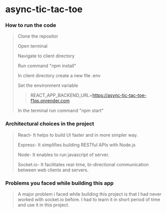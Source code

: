 # async-tic-tac-toe

### How to run the code
>Clone the repositor
>
>Open terminal
>
>Navigate to client directory
>
>Run command "npm install"
>
>In client directory create a new file .env
>
>Set the environment variable
>>REACT_APP_BACKEND_URL=https://async-tic-tac-toe-f1qs.onrender.com
>
>In the terminal run command "npm start"

### Architectural choices in the project
>React- It helps to build UI faster and in more simpler way.
>
>Express- It simplifies building RESTful APIs with Node.js
>
>Node- It enables to run javascript of server.
>
>Socket.io- It facilitates real-time, bi-directional communication between web clients and servers.

### Problems you faced while building this app
>A major problem i faced while building this project is that I had never worked with socket.io before. I had to learn it in short period of time and use it in this project.
